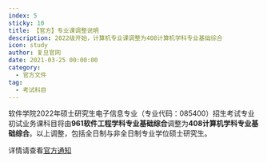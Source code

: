 ```yaml
---
index: 5
sticky: 10
title: 【官方】专业课调整说明
description: 2022级开始，计算机专业课调整为408计算机学科专业基础综合
icon: study
author: 复旦官网
date: 2021-03-25 00:00:00
category:
  - 官方文件
tag:
  - 考试科目
---
```


软件学院2022年硕士研究生电子信息专业（专业代码：085400）招生考试专业初试业务课科目将由**961软件工程学科专业基础综合**调整为**408计算机学科专业基础综合**。以上调整，包括全日制与非全日制专业学位硕士研究生。

详情请查看[官方通知](http://www.mse.fudan.edu.cn/3f/5c/c13262a278364/page.htm)

